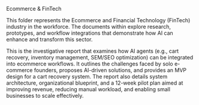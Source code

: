 Ecommerce & FinTech

This folder represents the Ecommerce and Financial Technology (FinTech) industry in the workforce. The documents within explore research, prototypes, and workflow integrations that demonstrate how AI can enhance and transform this sector.

This is the investigative report that examines how AI agents (e.g., cart recovery, inventory management, SEM/SEO optimization) can be integrated into ecommerce workflows. It outlines the challenges faced by solo e-commerce founders, proposes AI-driven solutions, and provides an MVP design for a cart recovery system. The report also details system architecture, organizational blueprint, and a 12-week pilot plan aimed at improving revenue, reducing manual workload, and enabling small businesses to scale effectively.
